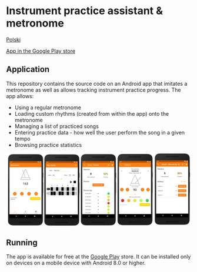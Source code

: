# Instrument practice assistant & metronome 
[Polski](./README-en.md)

[App in the Google Play store](https://play.google.com/store/apps/details?id=jwer.pam)

## Application
This repository contains the source code on an Android app that imitates a metronome as well as allows tracking instrument practice progress. The app allows:
* Using a regular metronome
* Loading custom rhythms (created from within the app) onto the metronome
* Managing a list of practiced songs
* Entering practice data - how well the user perform the song in a given tempo
* Browsing practice statistics

![Example screenshots from within the app](./readme_media/combined.png)

## Running
The app is available for free at the [Google Play](https://play.google.com/store/apps/details?id=jwer.pam) store. It can be installed only on devices on a mobile device with Android 8.0 or higher.
